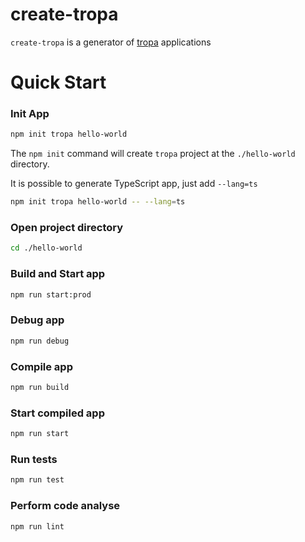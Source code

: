 # create-tropa

`create-tropa` is a generator of [tropa](https://github.com/drummer1992/tropa) applications

# Quick Start

### Init App
```sh
npm init tropa hello-world
```
The `npm init` command will create `tropa` project at the `./hello-world` directory.

It is possible to generate TypeScript app, just add `--lang=ts`

```sh
npm init tropa hello-world -- --lang=ts
```

### Open project directory

```sh
cd ./hello-world    
```

### Build and Start app
```sh
npm run start:prod
```

### Debug app
```sh
npm run debug
```

### Compile app
```sh
npm run build
```

### Start compiled app
```sh
npm run start
```

### Run tests
```sh
npm run test
```

### Perform code analyse
```sh
npm run lint
```
